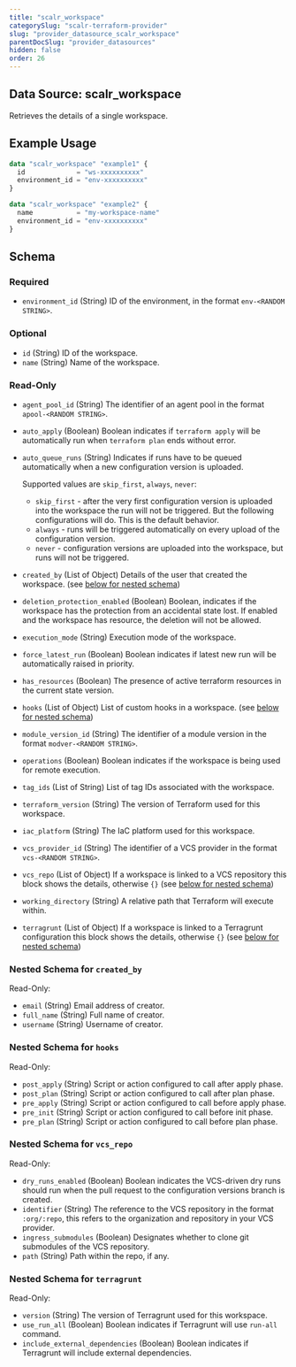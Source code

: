 ```yaml
---
title: "scalr_workspace"
categorySlug: "scalr-terraform-provider"
slug: "provider_datasource_scalr_workspace"
parentDocSlug: "provider_datasources"
hidden: false
order: 26
---
```

## Data Source: scalr_workspace

Retrieves the details of a single workspace.

## Example Usage

```terraform
data "scalr_workspace" "example1" {
  id             = "ws-xxxxxxxxxx"
  environment_id = "env-xxxxxxxxxx"
}

data "scalr_workspace" "example2" {
  name           = "my-workspace-name"
  environment_id = "env-xxxxxxxxxx"
}
```

<!-- Manually filling the schema here because of https://github.com/hashicorp/terraform-plugin-docs/issues/28 -->
## Schema

### Required

- `environment_id` (String) ID of the environment, in the format `env-<RANDOM STRING>`.

### Optional

- `id` (String) ID of the workspace.
- `name` (String) Name of the workspace.

### Read-Only

- `agent_pool_id` (String) The identifier of an agent pool in the format `apool-<RANDOM STRING>`.
- `auto_apply` (Boolean) Boolean indicates if `terraform apply` will be automatically run when `terraform plan` ends without error.
- `auto_queue_runs` (String) Indicates if runs have to be queued automatically when a new configuration version is uploaded.

  Supported values are `skip_first`, `always`, `never`:

  * `skip_first` - after the very first configuration version is uploaded into the workspace the run will not be triggered. But the following configurations will do. This is the default behavior.
  * `always` - runs will be triggered automatically on every upload of the configuration version.
  * `never` - configuration versions are uploaded into the workspace, but runs will not be triggered.
- `created_by` (List of Object) Details of the user that created the workspace. (see [below for nested schema](#nestedatt--created_by))
- `deletion_protection_enabled` (Boolean) Boolean, indicates if the workspace has the protection from an accidental state lost. If enabled and the workspace has resource, the deletion will not be allowed.
- `execution_mode` (String) Execution mode of the workspace.
- `force_latest_run` (Boolean) Boolean indicates if latest new run will be automatically raised in priority.
- `has_resources` (Boolean) The presence of active terraform resources in the current state version.
- `hooks` (List of Object) List of custom hooks in a workspace. (see [below for nested schema](#nestedatt--hooks))
- `module_version_id` (String) The identifier of a module version in the format `modver-<RANDOM STRING>`.
- `operations` (Boolean) Boolean indicates if the workspace is being used for remote execution.
- `tag_ids` (List of String) List of tag IDs associated with the workspace.
- `terraform_version` (String) The version of Terraform used for this workspace.
- `iac_platform` (String) The IaC platform used for this workspace.
- `vcs_provider_id` (String) The identifier of a VCS provider in the format `vcs-<RANDOM STRING>`.
- `vcs_repo` (List of Object) If a workspace is linked to a VCS repository this block shows the details, otherwise `{}` (see [below for nested schema](#nestedatt--vcs_repo))
- `working_directory` (String) A relative path that Terraform will execute within.
- `terragrunt` (List of Object) If a workspace is linked to a Terragrunt configuration this block shows the details, otherwise `{}` (see [below for nested schema](#nestedatt--terragrunt))

<a id="nestedatt--created_by"></a>
### Nested Schema for `created_by`

Read-Only:

- `email` (String) Email address of creator.
- `full_name` (String) Full name of creator.
- `username` (String) Username of creator.


<a id="nestedatt--hooks"></a>
### Nested Schema for `hooks`

Read-Only:

- `post_apply` (String) Script or action configured to call after apply phase.
- `post_plan` (String) Script or action configured to call after plan phase.
- `pre_apply` (String) Script or action configured to call before apply phase.
- `pre_init` (String) Script or action configured to call before init phase.
- `pre_plan` (String) Script or action configured to call before plan phase.


<a id="nestedatt--vcs_repo"></a>
### Nested Schema for `vcs_repo`

Read-Only:

- `dry_runs_enabled` (Boolean) Boolean indicates the VCS-driven dry runs should run when the pull request to the configuration versions branch is created.
- `identifier` (String) The reference to the VCS repository in the format `:org/:repo`, this refers to the organization and repository in your VCS provider.
- `ingress_submodules` (Boolean) Designates whether to clone git submodules of the VCS repository.
- `path` (String) Path within the repo, if any.


<a id="nestedatt--terragrunt"></a>
### Nested Schema for `terragrunt`

Read-Only:

- `version` (String) The version of Terragrunt used for this workspace.
- `use_run_all` (Boolean) Boolean indicates if Terragrunt will use `run-all` command.
- `include_external_dependencies` (Boolean) Boolean indicates if Terragrunt will include external dependencies.
